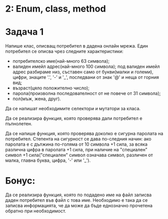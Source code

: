 # 2: Enum, class, method

# Задача 1

Напише клас, описващ потребител в дадена онлайн мрежа. Един потребител се описва чрез следните характеристики:
- потребителско име(най-много 63 символа);
- валиден имейл адрес(най-много 100 символа); под валиден имейл адрес разбираме низ, съставен само от букви(малки и големи), цифри, знаците '.', '-' и '_', последвани от знак '@' и неща от горния вид;
- възраст(цяло положително число);
- парола(произволна последователност от не повече от 31 символа);
- пол(мъж, жена, друг).

Да се напишат необходимите селектори и мутатори за класа.

Да се реализира функция, която проверява дали потребител е пълнолетен.

Да се напише функция, която проверява доколко е сигурна паролата на потребител. Степента на сигурност се дава по-следния начин: ако паролата е с дължина по-голяма от 10 символа +1 сила, за всяка различна цифра в паролата +1 сила, при наличие на "специален" символ +1 сила("специален" символ означава символ, различен от малка, главна буква, цифра, '-' или '_').

# Бонус: 

Да се реализира функция, която по подадено име на файл записва даден потребител във файл с това име. Необходимо е така да се записва информацията, че да може да бъде еднозначно прочетена обратно при необходимост.